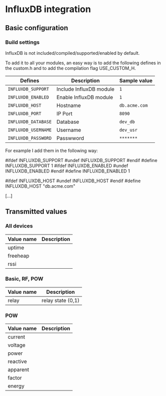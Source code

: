 # InfluxDB integration

## Basic configuration

### Build settings

InfluxDB is not included/compiled/supported/enabled by default.

To add it to all your modules, an easy way is to add the following defines in the custom.h and to add the compilation flag USE_CUSTOM_H.

| Defines | Description | Sample value |
| --- | --- | --- |
| `INFLUXDB_SUPPORT` | Include InfluxDB module | `1` |
| `INFLUXDB_ENABLED` | Enable InfluxDB module | `1` |
| `INFLUXDB_HOST` | Hostname | `db.acme.com` |
| `INFLUXDB_PORT` | IP Port | `8090` |
| `INFLUXDB_DATABASE` | Database | `dev_db` |
| `INFLUXDB_USERNAME` | Username | `dev_usr` |
| `INFLUXDB_PASSWORD` | Passwword | `*******` |

For example I add them in the following way:

#ifdef INFLUXDB_SUPPORT
    #undef INFLUXDB_SUPPORT
#endif
#define INFLUXDB_SUPPORT       1
#ifdef INFLUXDB_ENABLED
    #undef INFLUXDB_ENABLED
#endif
#define INFLUXDB_ENABLED       1

#ifdef INFLUXDB_HOST
    #undef INFLUXDB_HOST
#endif
#define INFLUXDB_HOST       "db.acme.com"

[...]

## Transmitted values

### All devices

|Value name|Description|
| --- | --- |
|uptime||
|freeheap||
|rssi||

### Basic, RF, POW

|Value name|Description|
| --- | --- |
|relay|relay state (0,1)|

### POW

|Value name|Description|
| --- | --- |
|current||
|voltage||
|power||
|reactive||
|apparent||
|factor||
|energy||

